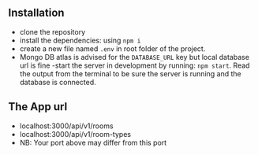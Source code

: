 ## Installation

- clone the repository
- install the dependencies: using `npm i`
- create a new file named `.env` in root folder of the project.
- Mongo DB atlas is advised for the `DATABASE_URL` key but local database url is fine
  -start the server in development by running: `npm start`. Read the output from the terminal to be sure the server is running and the database is connected.

## The App url

- localhost:3000/api/v1/rooms
- localhost:3000/api/v1/room-types
- NB: Your port above may differ from this port

